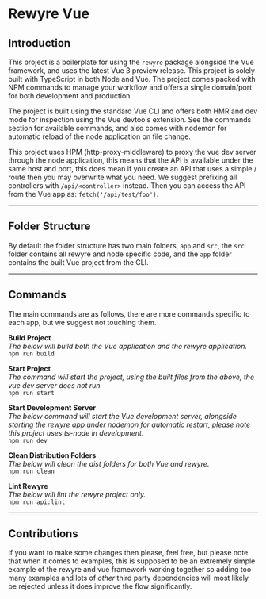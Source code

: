 # Rewyre Vue

## Introduction

This project is a boilerplate for using the `rewyre` package alongside the Vue framework, and uses the latest Vue 3 preview release. This project is solely built with TypeScript in both Node and Vue. The project comes packed with NPM commands to manage your workflow and offers a single domain/port for both development and production.

The project is built using the standard Vue CLI and offers both HMR and dev mode for inspection using the Vue devtools extension. See the commands section for available commands, and also comes with nodemon for automatic reload of the node application on file change.

This project uses HPM (http-proxy-middleware) to proxy the vue dev server through the node application, this means that the API is available under the same host and port, this does mean if you create an API that uses a simple / route then you may overwrite what you need. We suggest prefixing all controllers with `/api/<controller>` instead. Then you can access the API from the Vue app as: `fetch('/api/test/foo')`.

---

## Folder Structure

By default the folder structure has two main folders, `app` and `src`, the `src` folder contains all rewyre and node specific code, and the `app` folder contains the built Vue project from the CLI.

---

## Commands

The main commands are as follows, there are more commands specific to each app, but we suggest not touching them.

**Build Project**  
_The below will build both the Vue application and the rewyre application._  
```npm run build```

**Start Project**  
_The command will start the project, using the built files from the above, the vue dev server does not run._  
```npm run start```

**Start Development Server**  
_The below command will start the Vue development server, alongside starting the rewyre app under nodemon for automatic restart, please note this project uses ts-node in development._  
```npm run dev```

**Clean Distribution Folders**  
_The below will clean the dist folders for both Vue and rewyre._  
```npm run clean```

**Lint Rewyre**  
_The below will lint the rewyre project only._  
```npm run api:lint```

---

## Contributions

If you want to make some changes then please, feel free, but please note that when it comes to examples, this is supposed to be an extremely simple example of the rewyre and vue framework working together so adding too many examples and lots of _other_ third party dependencies will most likely be rejected unless it does improve the flow significantly.